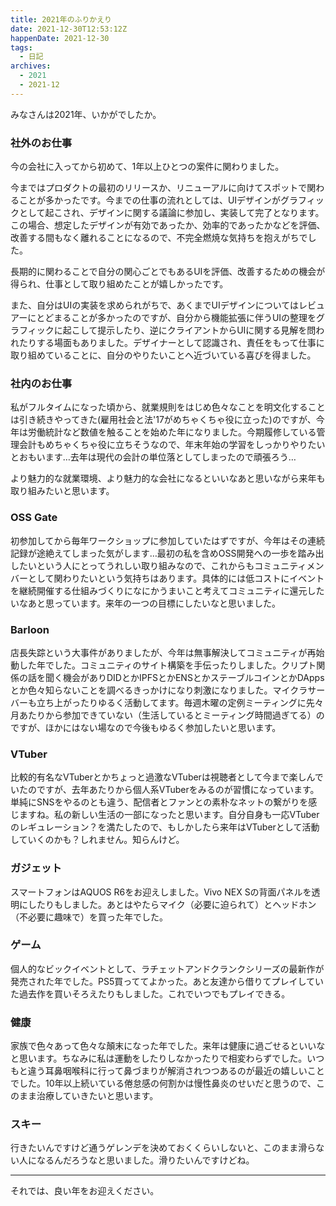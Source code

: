 ```yaml
---
title: 2021年のふりかえり
date: 2021-12-30T12:53:12Z
happenDate: 2021-12-30
tags:
  - 日記
archives:
  - 2021
  - 2021-12
---
```


みなさんは2021年、いかがでしたか。

### 社外のお仕事

今の会社に入ってから初めて、1年以上ひとつの案件に関わりました。

今まではプロダクトの最初のリリースか、リニューアルに向けてスポットで関わることが多かったです。今までの仕事の流れとしては、UIデザインがグラフィックとして起こされ、デザインに関する議論に参加し、実装して完了となります。この場合、想定したデザインが有効であったか、効率的であったかなどを評価、改善する間もなく離れることになるので、不完全燃焼な気持ちを抱えがちでした。

長期的に関わることで自分の関心ごとでもあるUIを評価、改善するための機会が得られ、仕事として取り組めたことが嬉しかったです。

また、自分はUIの実装を求められがちで、あくまでUIデザインについてはレビュアーにとどまることが多かったのですが、自分から機能拡張に伴うUIの整理をグラフィックに起こして提示したり、逆にクライアントからUIに関する見解を問われたりする場面もありました。デザイナーとして認識され、責任をもって仕事に取り組めていることに、自分のやりたいことへ近づいている喜びを得ました。

### 社内のお仕事

私がフルタイムになった頃から、就業規則をはじめ色々なことを明文化することは引き続きやってきた(雇用社会と法'17がめちゃくちゃ役に立った)のですが、今年は労働統計など数値を触ることを始めた年になりました。今期履修している管理会計もめちゃくちゃ役に立ちそうなので、年末年始の学習をしっかりやりたいとおもいます…去年は現代の会計の単位落としてしまったので頑張ろう…

より魅力的な就業環境、より魅力的な会社になるといいなあと思いながら来年も取り組みたいと思います。

### OSS Gate

初参加してから毎年ワークショップに参加していたはずですが、今年はその連続記録が途絶えてしまった気がします…最初の私を含めOSS開発への一歩を踏み出したいという人にとってうれしい取り組みなので、これからもコミュニティメンバーとして関わりたいという気持ちはあります。具体的には低コストにイベントを継続開催する仕組みづくりになにかうまいこと考えてコミュニティに還元したいなあと思っています。来年の一つの目標にしたいなと思いました。

### Barloon

店長失踪という大事件がありましたが、今年は無事解決してコミュニティが再始動した年でした。コミュニティのサイト構築を手伝ったりしました。クリプト関係の話を聞く機会がありDIDとかIPFSとかENSとかステーブルコインとかDAppsとか色々知らないことを調べるきっかけになり刺激になりました。マイクラサーバーも立ち上がったりゆるく活動してます。毎週木曜の定例ミーティングに先々月あたりから参加できていない（生活しているとミーティング時間過ぎてる）のですが、ほかにはない場なので今後もゆるく参加したいと思います。

### VTuber

比較的有名なVTuberとかちょっと過激なVTuberは視聴者として今まで楽しんでいたのですが、去年あたりから個人系VTuberをみるのが習慣になっています。単純にSNSをやるのとも違う、配信者とファンとの素朴なネットの繋がりを感じますね。私の新しい生活の一部になったと思います。自分自身も一応VTuberのレギュレーション？を満たしたので、もしかしたら来年はVTuberとして活動していくのかも？しれません。知らんけど。

### ガジェット

スマートフォンはAQUOS R6をお迎えしました。Vivo NEX Sの背面パネルを透明にしたりもしました。あとはやたらマイク（必要に迫られて）とヘッドホン（不必要に趣味で）を買った年でした。

### ゲーム

個人的なビックイベントとして、ラチェットアンドクランクシリーズの最新作が発売された年でした。PS5買っててよかった。あと友達から借りてプレイしていた過去作を買いそろえたりもしました。これでいつでもプレイできる。

### 健康

家族で色々あって色々な顛末になった年でした。来年は健康に過ごせるといいなと思います。ちなみに私は運動をしたりしなかったりで相変わらずでした。いつもと違う耳鼻咽喉科に行って鼻づまりが解消されつつあるのが最近の嬉しいことでした。10年以上続いている倦怠感の何割かは慢性鼻炎のせいだと思うので、このまま治療していきたいと思います。

### スキー

行きたいんですけど通うゲレンデを決めておくくらいしないと、このまま滑らない人になるんだろうなと思いました。滑りたいんですけどね。

---

それでは、良い年をお迎えください。